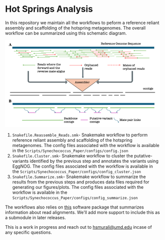 # Hot Springs Analysis
In this repository we maintain all the workflows to peform a reference reliant assembly and scaffolding of the hotspring metagenomes. The overall workflow can be summarized using this schematic diagram.

<p align="center"><img src="img/Fig-Methods.png" width=700 /> </p>


1. ```Snakefile.Reassemble_Reads.smk```- Snakemake workflow to perform reference reliant assembly and scaffolding of the hotspring metagenomes. The config files associated with the workflow is available in the ```Scripts/Synechococcus_Paper/configs/config.json```
2. ```Snakefile.Cluster.smk```- Snakemake workflow to cluster the putative-variants identified by the previous step and annotates the variants using EggNOG. The config files associated with the workflow is available in the ```Scripts/Synechococcus_Paper/configs/config_cluster.json```
3. ```Snakefile.Summarize.smk```- Snakemake workflow to summarize the results from the previous steps and produces data files required for generating our figures/plots. The config files associated with the workflow is available in the ```Scripts/Synechococcus_Paper/configs/config_summarize.json```

The workflows also relies on [this](https://github.com/hsmurali/differential_read_counting) software package that summarizes information about read alignments. We'll add more support to include this as a submodule in later releases. 

This is a work in progress and reach out to hsmurali@umd.edu incase of any specific questions. 
